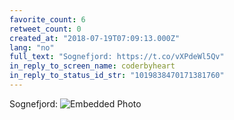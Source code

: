 ```yaml
---
favorite_count: 6
retweet_count: 0
created_at: "2018-07-19T07:09:13.000Z"
lang: "no"
full_text: "Sognefjord: https://t.co/vXPdeWl5Qv"
in_reply_to_screen_name: coderbyheart
in_reply_to_status_id_str: "1019838470171381760"
---
```


Sognefjord:
![Embedded Photo](https://twitter-media-coderbyheart.s3.eu-north-1.amazonaws.com/1019841572911878144-Dic0fsnWsAEl-nr.jpg)

